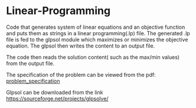 # Linear-Programming

Code that generates system of linear equations and an objective function and puts them as strings in a linear programming(.lp) file. 
The generated .lp file is fed to the glpsol module which maximizes or minimizes the objective equation. The glpsol then writes the content to an output file.

The code then reads the solution content( such as the max/min values) from the output file.

The specification of the problem can be viewed from the pdf: 
[problem_specification](https://github.com/samuelmaina/Linear-Programming/files/7760577/programmingassignment_2135707576.pdf)

Glpsol can be downloaded from the link https://sourceforge.net/projects/glpsolve/
